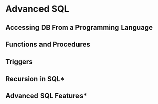 # Advanced SQL

## Accessing DB From a Programming Language

## Functions and Procedures

## Triggers

## Recursion in SQL*

## Advanced SQL Features*

